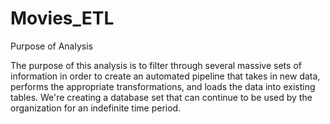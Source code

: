 # Movies_ETL

Purpose of Analysis

The purpose of this analysis is to filter through several massive sets of information in order to create an automated pipeline that takes in new data, performs the appropriate transformations, and loads the data into existing tables. We're creating a database set that can continue to be used by the organization for an indefinite time period. 
